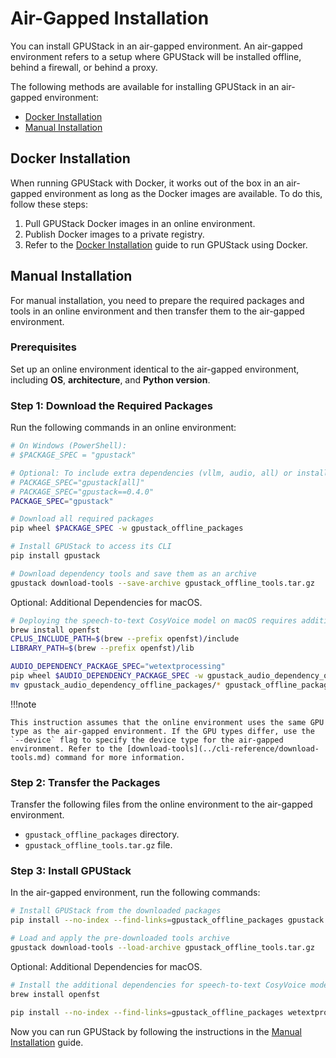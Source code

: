 # Air-Gapped Installation

You can install GPUStack in an air-gapped environment. An air-gapped environment refers to a setup where GPUStack will be installed offline, behind a firewall, or behind a proxy.

The following methods are available for installing GPUStack in an air-gapped environment:

- [Docker Installation](#docker-installation)
- [Manual Installation](#manual-installation)

## Docker Installation

When running GPUStack with Docker, it works out of the box in an air-gapped environment as long as the Docker images are available. To do this, follow these steps:

1. Pull GPUStack Docker images in an online environment.
2. Publish Docker images to a private registry.
3. Refer to the [Docker Installation](docker-installation.md) guide to run GPUStack using Docker.

## Manual Installation

For manual installation, you need to prepare the required packages and tools in an online environment and then transfer them to the air-gapped environment.

### Prerequisites

Set up an online environment identical to the air-gapped environment, including **OS**, **architecture**, and **Python version**.

### Step 1: Download the Required Packages

Run the following commands in an online environment:

```bash
# On Windows (PowerShell):
# $PACKAGE_SPEC = "gpustack"

# Optional: To include extra dependencies (vllm, audio, all) or install a specific version
# PACKAGE_SPEC="gpustack[all]"
# PACKAGE_SPEC="gpustack==0.4.0"
PACKAGE_SPEC="gpustack"

# Download all required packages
pip wheel $PACKAGE_SPEC -w gpustack_offline_packages

# Install GPUStack to access its CLI
pip install gpustack

# Download dependency tools and save them as an archive
gpustack download-tools --save-archive gpustack_offline_tools.tar.gz
```

Optional: Additional Dependencies for macOS.

```bash
# Deploying the speech-to-text CosyVoice model on macOS requires additional dependencies.
brew install openfst
CPLUS_INCLUDE_PATH=$(brew --prefix openfst)/include
LIBRARY_PATH=$(brew --prefix openfst)/lib

AUDIO_DEPENDENCY_PACKAGE_SPEC="wetextprocessing"
pip wheel $AUDIO_DEPENDENCY_PACKAGE_SPEC -w gpustack_audio_dependency_offline_packages
mv gpustack_audio_dependency_offline_packages/* gpustack_offline_packages/ && rm -rf gpustack_audio_dependency_offline_packages
```

!!!note

    This instruction assumes that the online environment uses the same GPU type as the air-gapped environment. If the GPU types differ, use the `--device` flag to specify the device type for the air-gapped environment. Refer to the [download-tools](../cli-reference/download-tools.md) command for more information.

### Step 2: Transfer the Packages

Transfer the following files from the online environment to the air-gapped environment.

- `gpustack_offline_packages` directory.
- `gpustack_offline_tools.tar.gz` file.

### Step 3: Install GPUStack

In the air-gapped environment, run the following commands:

```bash
# Install GPUStack from the downloaded packages
pip install --no-index --find-links=gpustack_offline_packages gpustack

# Load and apply the pre-downloaded tools archive
gpustack download-tools --load-archive gpustack_offline_tools.tar.gz
```

Optional: Additional Dependencies for macOS.

```bash
# Install the additional dependencies for speech-to-text CosyVoice model on macOS.
brew install openfst

pip install --no-index --find-links=gpustack_offline_packages wetextprocessing
```

Now you can run GPUStack by following the instructions in the [Manual Installation](manual-installation.md#run-gpustack) guide.

